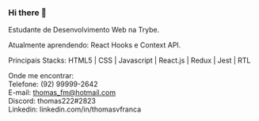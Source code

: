 ### Hi there 👋

Estudante de Desenvolvimento Web na Trybe.

Atualmente aprendendo: React Hooks e Context API.

Principais Stacks: HTML5 | CSS | Javascript | React.js | Redux | Jest | RTL

Onde me encontrar:
<br>Telefone: (92) 99999-2642
<br>E-mail: thomas_fm@hotmail.com
<br>Discord: thomas222#2823
<br>Linkedin: linkedin.com/in/thomasvfranca
  
<!--

**ThomasVFranca/ThomasVFranca** is a ✨ _special_ ✨ repository because its `README.md` (this file) appears on your GitHub profile.

Here are some ideas to get you started:

- 🔭 I’m currently working on ...

- 🌱 I’m currently learning ...

- 👯 I’m looking to collaborate on ...

- 🤔 I’m looking for help with ...

- 💬 Ask me about ...

- 📫 How to reach me: ...

- 😄 Pronouns: ...

- ⚡ Fun fact: ...

-->
